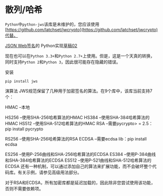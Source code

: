 # 散列/哈希

`Python`中`python-jws`该库是未维护的，您应该使用[https://github.com/latchset/jwcrypto](https://github.com/latchset/jwcrypto)代替。

[JSON Web签名](http://self-issued.info/docs/draft-ietf-jose-json-web-signature.html)的 Python实现[草稿02](http://self-issued.info/docs/draft-jones-json-web-signature.html)

现在也可以在`Python 3.3+`和`Python 2.7+`上使用。但是，这是一个天真的转换，同时支持`Python 2`和`Python 3`，因此很可能存在隐藏的错误。

安装
```
pip install jws
```
演算法
JWS规范保留了几种用于加密签名的算法。在9个库中，该库当前支持7个：

HMAC –本地

HS256 –使用SHA-256哈希算法的HMAC
HS384 –使用SHA-384哈希算法的HMAC
HS512 –使用SHA-512哈希算法的HMAC
RSA –需要pycrypto> = 2.5：pip install pycrypto

RS256 –使用SHA-256哈希算法的RSA
ECDSA –需要ecdsa lib：pip install ecdsa

ES256 –使用P-256曲线和SHA-256哈希算法的ECDSA
ES384 –使用P-384曲线和SHA-384哈希算法的ECDSA
ES512 –使用P-521曲线和SHA-512哈希算法的ECDSA
还有一种机制，可以通过添加自己的算法来扩展功能，而不会破坏整个代码库。有关示例，请参见高级用法部分。

对于RSA和ECDSA，所有加密库都是延迟加载的，因此除非您尝试使用该功能，否则不需要依赖项。
